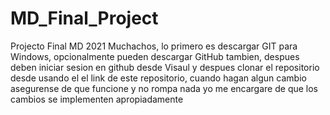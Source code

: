 # MD_Final_Project
Projecto Final MD 2021
Muchachos, lo primero es descargar GIT para Windows, opcionalmente pueden descargar GitHub tambien,
despues deben iniciar sesion en github desde Visaul y despues clonar el repositorio desde usando el el link de 
este repositorio, cuando hagan algun cambio asegurense de que funcione y no rompa nada
yo me encargare de que los cambios se implementen apropiadamente
